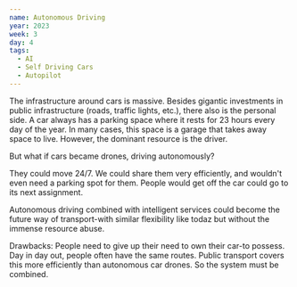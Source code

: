 ```yaml
---
name: Autonomous Driving
year: 2023
week: 3
day: 4
tags:
  - AI
  - Self Driving Cars
  - Autopilot
---
```


The infrastructure around cars is massive. Besides gigantic investments in
public infrastructure (roads, traffic lights, etc.), there also is the personal
side. A car always has a parking space where it rests for 23 hours every day of
the year. In many cases, this space is a garage that takes away space to live.
However, the dominant resource is the driver.

But what if cars became drones, driving autonomously?

They could move 24/7. We could share them very efficiently, and wouldn't even
need a parking spot for them. People would get off the car could go to its next
assignment.

Autonomous driving combined with intelligent services could become the future
way of transport-with similar flexibility like todaz but without the immense
resource abuse.

Drawbacks: People need to give up their need to own their car-to possess. Day in
day out, people often have the same routes. Public transport covers this more
efficiently than autonomous car drones. So the system must be combined.
